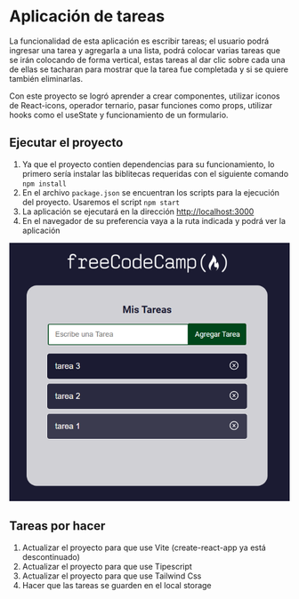 # Aplicación de tareas

La funcionalidad de esta aplicación es escribir tareas; el usuario podrá ingresar una tarea y agregarla a una lista, podrá colocar varias tareas que se irán colocando de forma vertical, estas tareas al dar clic sobre cada una de ellas se tacharan para mostrar que la tarea fue completada y si se quiere también eliminarlas.

Con este proyecto se logró aprender a crear componentes, utilizar iconos de React-icons, operador ternario, pasar funciones como props, utilizar hooks como el useState y funcionamiento de un formulario.

## Ejecutar el proyecto

1. Ya que el proyecto contien dependencias para su funcionamiento, lo primero sería instalar las biblitecas requeridas con el siguiente comando `npm install`
2. En el archivo `package.json` se encuentran los scripts para la ejecución del proyecto. Usaremos el script `npm start`
3. La aplicación se ejecutará en la dirección [http://localhost:3000](http://localhost:3000)
4. En el navegador de su preferencia vaya a la ruta indicada y podrá ver la aplicación

![Applicación de tareas](assets/tareas.png)

## Tareas por hacer

1. Actualizar el proyecto para que use Vite (create-react-app ya está descontinuado)
2. Actualizar el proyecto para que use Tipescript
3. Actualizar el proyecto para que use Tailwind Css
4. Hacer que las tareas se guarden en el local storage
